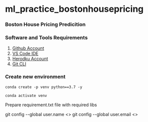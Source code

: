 # ml_practice_bostonhousepricing
### Boston House Pricing Predicition

### Software and Tools Requirements

1. [Github Account](https://github.com)
2. [VS Code IDE](https://code.visualstudio.com/)
3. [Herodku Account](https://heroku.com)
4. [Git CLI](https://git-scm.com/book/en/v2/Getting-Started-The-Command-line)

### Create new environment
```
conda create -p venv python==3.7 -y
```
```
conda activate venv
```
Prepare requirement.txt file with required libs

git config --global user.name <>
git config --global user.email <>